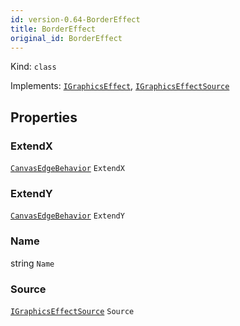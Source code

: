 ```yaml
---
id: version-0.64-BorderEffect
title: BorderEffect
original_id: BorderEffect
---
```


Kind: `class`

Implements: [`IGraphicsEffect`](https://docs.microsoft.com/uwp/api/Windows.Graphics.Effects.IGraphicsEffect), [`IGraphicsEffectSource`](https://docs.microsoft.com/uwp/api/Windows.Graphics.Effects.IGraphicsEffectSource)

## Properties
### ExtendX
 [`CanvasEdgeBehavior`](CanvasEdgeBehavior) `ExtendX`

### ExtendY
 [`CanvasEdgeBehavior`](CanvasEdgeBehavior) `ExtendY`

### Name
 string `Name`

### Source
 [`IGraphicsEffectSource`](https://docs.microsoft.com/uwp/api/Windows.Graphics.Effects.IGraphicsEffectSource) `Source`




